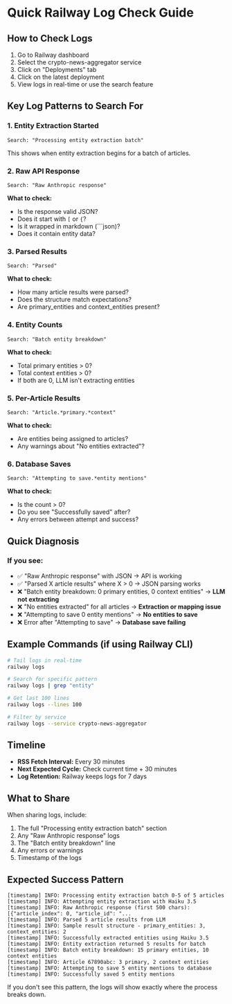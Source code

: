 # Quick Railway Log Check Guide

## How to Check Logs

1. Go to Railway dashboard
2. Select the crypto-news-aggregator service
3. Click on "Deployments" tab
4. Click on the latest deployment
5. View logs in real-time or use the search feature

## Key Log Patterns to Search For

### 1. Entity Extraction Started
```
Search: "Processing entity extraction batch"
```
This shows when entity extraction begins for a batch of articles.

### 2. Raw API Response
```
Search: "Raw Anthropic response"
```
**What to check:**
- Is the response valid JSON?
- Does it start with `[` or `{`?
- Is it wrapped in markdown (```json)?
- Does it contain entity data?

### 3. Parsed Results
```
Search: "Parsed"
```
**What to check:**
- How many article results were parsed?
- Does the structure match expectations?
- Are primary_entities and context_entities present?

### 4. Entity Counts
```
Search: "Batch entity breakdown"
```
**What to check:**
- Total primary entities > 0?
- Total context entities > 0?
- If both are 0, LLM isn't extracting entities

### 5. Per-Article Results
```
Search: "Article.*primary.*context"
```
**What to check:**
- Are entities being assigned to articles?
- Any warnings about "No entities extracted"?

### 6. Database Saves
```
Search: "Attempting to save.*entity mentions"
```
**What to check:**
- Is the count > 0?
- Do you see "Successfully saved" after?
- Any errors between attempt and success?

## Quick Diagnosis

### If you see:
- ✅ "Raw Anthropic response" with JSON → API is working
- ✅ "Parsed X article results" where X > 0 → JSON parsing works
- ❌ "Batch entity breakdown: 0 primary entities, 0 context entities" → **LLM not extracting**
- ❌ "No entities extracted" for all articles → **Extraction or mapping issue**
- ❌ "Attempting to save 0 entity mentions" → **No entities to save**
- ❌ Error after "Attempting to save" → **Database save failing**

## Example Commands (if using Railway CLI)

```bash
# Tail logs in real-time
railway logs

# Search for specific pattern
railway logs | grep "entity"

# Get last 100 lines
railway logs --lines 100

# Filter by service
railway logs --service crypto-news-aggregator
```

## Timeline

- **RSS Fetch Interval:** Every 30 minutes
- **Next Expected Cycle:** Check current time + 30 minutes
- **Log Retention:** Railway keeps logs for 7 days

## What to Share

When sharing logs, include:
1. The full "Processing entity extraction batch" section
2. Any "Raw Anthropic response" logs
3. The "Batch entity breakdown" line
4. Any errors or warnings
5. Timestamp of the logs

## Expected Success Pattern

```
[timestamp] INFO: Processing entity extraction batch 0-5 of 5 articles
[timestamp] INFO: Attempting entity extraction with Haiku 3.5
[timestamp] INFO: Raw Anthropic response (first 500 chars): [{"article_index": 0, "article_id": "...
[timestamp] INFO: Parsed 5 article results from LLM
[timestamp] INFO: Sample result structure - primary_entities: 3, context_entities: 2
[timestamp] INFO: Successfully extracted entities using Haiku 3.5
[timestamp] INFO: Entity extraction returned 5 results for batch
[timestamp] INFO: Batch entity breakdown: 15 primary entities, 10 context entities
[timestamp] INFO: Article 67890abc: 3 primary, 2 context entities
[timestamp] INFO: Attempting to save 5 entity mentions to database
[timestamp] INFO: Successfully saved 5 entity mentions
```

If you don't see this pattern, the logs will show exactly where the process breaks down.
